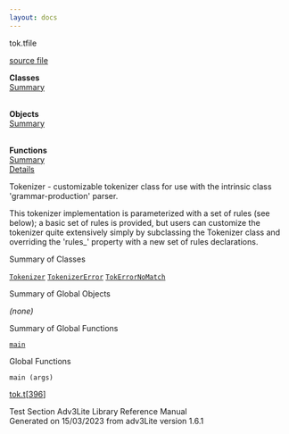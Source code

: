 ```yaml
---
layout: docs
---
```

<span class="title">tok.t</span><span class="type">file</span>

[source file](../source/tok.t.html)

**Classes**  
[Summary](#_ClassSummary_)  
 

**Objects**  
[Summary](#_ObjectSummary_)  
 

**Functions**  
[Summary](#_FunctionSummary_)  
[Details](#_Functions_)



Tokenizer - customizable tokenizer class for use with the intrinsic
class 'grammar-production' parser.

This tokenizer implementation is parameterized with a set of rules (see
below); a basic set of rules is provided, but users can customize the
tokenizer quite extensively simply by subclassing the Tokenizer class
and overriding the 'rules\_' property with a new set of rules
declarations.



<span id="_ClassSummary_"></span>



<span class="hdln">Summary of Classes</span>  



[`Tokenizer`](../object/Tokenizer.html) [`TokenizerError`](../object/TokenizerError.html) [`TokErrorNoMatch`](../object/TokErrorNoMatch.html)
<span id="_ObjectSummary_"></span>



<span class="hdln">Summary of Global Objects</span>  



*(none)* <span id="FunctionSummary_"></span>



<span class="hdln">Summary of Global Functions</span>  



[`main`](#main)

<span id="_Functions_"></span>



<span class="hdln">Global Functions</span>  



<span id="main"></span>

`main (args)`

[tok.t](../file/tok.t.html)\[[396](../source/tok.t.html#396)\]



Test Section
Adv3Lite Library Reference Manual  
Generated on 15/03/2023 from adv3Lite version 1.6.1


